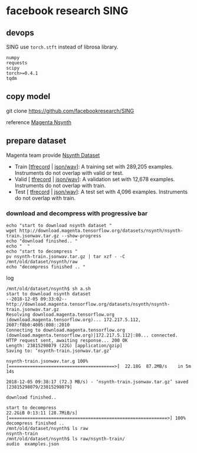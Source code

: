 
# facebook research SING

## devops 

SING use `torch.stft` instead of librosa library. 
```
numpy
requests
scipy
torch>=0.4.1
tqdm
```

## copy model 
git clone https://github.com/facebookresearch/SING

reference [Magenta Nsynth](https://github.com/tensorflow/magenta/tree/master/magenta/models/nsynth) 



## prepare dataset 

Magenta team provide [Nsynth Dataset](https://magenta.tensorflow.org/datasets/nsynth) 

- Train [[tfrecord](http://download.magenta.tensorflow.org/datasets/nsynth/nsynth-train.tfrecord) | [json/wav](http://download.magenta.tensorflow.org/datasets/nsynth/nsynth-train.jsonwav.tar.gz)]: A training set with 289,205 examples. Instruments do not overlap with valid or test.
- Valid [ [tfrecord](http://download.magenta.tensorflow.org/datasets/nsynth/nsynth-valid.tfrecord) | [json/wav](http://download.magenta.tensorflow.org/datasets/nsynth/nsynth-valid.jsonwav.tar.gz)]: A validation set with 12,678 examples. Instruments do not overlap with train.
- Test [ [tfrecord](http://download.magenta.tensorflow.org/datasets/nsynth/nsynth-test.tfrecord) | [json/wav](http://download.magenta.tensorflow.org/datasets/nsynth/nsynth-test.jsonwav.tar.gz)]: A test set with 4,096 examples. Instruments do not overlap with train.


### download and decompress with progressive bar 
```
echo "start to download nsynth dataset "
wget http://download.magenta.tensorflow.org/datasets/nsynth/nsynth-train.jsonwav.tar.gz --show-progress 
echo "download finished.. "
echo "  "
echo "start to decompress "
pv nsynth-train.jsonwav.tar.gz | tar xzf - -C /mnt/old/dataset/nsynth/raw
echo "decompress finished .. "

```


log
```
/mnt/old/dataset/nsynth$ sh a.sh 
start to download nsynth dataset 
--2018-12-05 09:33:02--  http://download.magenta.tensorflow.org/datasets/nsynth/nsynth-train.jsonwav.tar.gz
Resolving download.magenta.tensorflow.org (download.magenta.tensorflow.org)... 172.217.5.112, 2607:f8b0:4005:808::2010
Connecting to download.magenta.tensorflow.org (download.magenta.tensorflow.org)|172.217.5.112|:80... connected.
HTTP request sent, awaiting response... 200 OK
Length: 23815298079 (22G) [application/gzip]
Saving to: ‘nsynth-train.jsonwav.tar.gz’

nsynth-train.jsonwav.tar.g 100%[========================================>]  22.18G  87.2MB/s    in 5m 14s  

2018-12-05 09:38:17 (72.3 MB/s) - ‘nsynth-train.jsonwav.tar.gz’ saved [23815298079/23815298079]

download finished.. 
  
start to decompress 
22.2GiB 0:13:11 [28.7MiB/s] [============================================================>] 100%            
decompress finished .. 
/mnt/old/dataset/nsynth$ ls raw
nsynth-train
/mnt/old/dataset/nsynth$ ls raw/nsynth-train/
audio  examples.json

```

